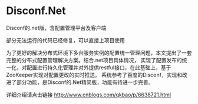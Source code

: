 # Disconf.Net
Disconf的.net版，含配置管理平台及客户端

部分无法运行的代码已经修复，可以直接上项目使用
     
  为了更好的解决分布式环境下多台服务实例的配置统一管理问题，本文提出了一套完整的分布式配置管理解决方案。结合.net项目具体情况，
实现了配置发布的统一化，对配置进行持久化管理并对外提供restful接口，在此基础上，基于ZooKeeper实现对配置更改的实时推送。
系统参考了百度的Disconf，实现和改进了部分功能，是Disconf的.Net精简版，功能有待进一步完善。
 
详细介绍请点击链接
http://www.cnblogs.com/qkbao/p/6638721.html
